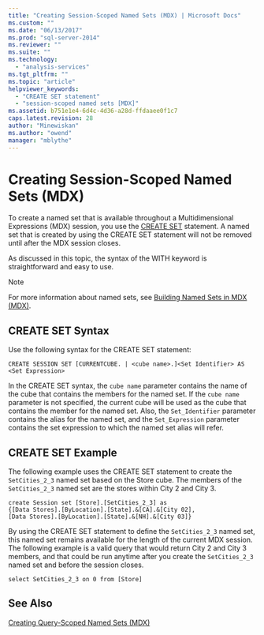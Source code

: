 ```yaml
---
title: "Creating Session-Scoped Named Sets (MDX) | Microsoft Docs"
ms.custom: ""
ms.date: "06/13/2017"
ms.prod: "sql-server-2014"
ms.reviewer: ""
ms.suite: ""
ms.technology: 
  - "analysis-services"
ms.tgt_pltfrm: ""
ms.topic: "article"
helpviewer_keywords: 
  - "CREATE SET statement"
  - "session-scoped named sets [MDX]"
ms.assetid: b751e1e4-6d4c-4d36-a28d-ffdaaee0f1c7
caps.latest.revision: 28
author: "Minewiskan"
ms.author: "owend"
manager: "mblythe"
---
```

# Creating Session-Scoped Named Sets (MDX)
  To create a named set that is available throughout a Multidimensional Expressions (MDX) session, you use the [CREATE SET](~/mdx/mdx-data-definition-create-set.md) statement. A named set that is created by using the CREATE SET statement will not be removed until after the MDX session closes.  
  
 As discussed in this topic, the syntax of the WITH keyword is straightforward and easy to use.  
  
> [!NOTE]  
>  For more information about named sets, see [Building Named Sets in MDX &#40;MDX&#41;](mdx/mdx-named-sets-building-named-sets.md).  
  
## CREATE SET Syntax  
 Use the following syntax for the CREATE SET statement:  
  
```  
CREATE SESSION SET [CURRENTCUBE. | <cube name>.]<Set Identifier> AS <Set Expression>  
```  
  
 In the CREATE SET syntax, the `cube name` parameter contains the name of the cube that contains the members for the named set. If the `cube name` parameter is not specified, the current cube will be used as the cube that contains the member for the named set. Also, the `Set_Identifier` parameter contains the alias for the named set, and the `Set_Expression` parameter contains the set expression to which the named set alias will refer.  
  
## CREATE SET Example  
 The following example uses the CREATE SET statement to create the `SetCities_2_3` named set based on the Store cube. The members of the `SetCities_2_3` named set are the stores within City 2 and City 3.  
  
```  
create Session set [Store].[SetCities_2_3] as  
{[Data Stores].[ByLocation].[State].&[CA].&[City 02],  
[Data Stores].[ByLocation].[State].&[NH].&[City 03]}  
```  
  
 By using the CREATE SET statement to define the `SetCities_2_3` named set, this named set remains available for the length of the current MDX session. The following example is a valid query that would return City 2 and City 3 members, and that could be run anytime after you create the `SetCities_2_3` named set and before the session closes.  
  
```  
select SetCities_2_3 on 0 from [Store]  
```  
  
## See Also  
 [Creating Query-Scoped Named Sets &#40;MDX&#41;](mdx/mdx-named-sets-creating-query-scoped-named-sets.md)  
  
  